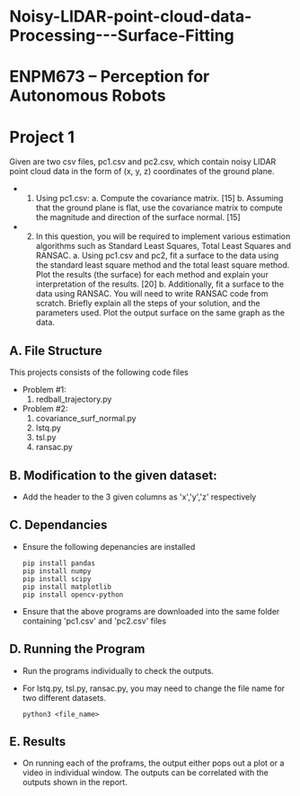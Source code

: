 # Noisy-LIDAR-point-cloud-data-Processing---Surface-Fitting
# ENPM673 – Perception for Autonomous Robots

# Project 1
Given are two csv files, pc1.csv and pc2.csv, which contain noisy LIDAR point cloud data in the form
of (x, y, z) coordinates of the ground plane.
+ 1. Using pc1.csv:
a. Compute the covariance matrix. [15]
b. Assuming that the ground plane is flat, use the covariance matrix to compute the
magnitude and direction of the surface normal. [15]
+ 2. In this question, you will be required to implement various estimation algorithms such as
Standard Least Squares, Total Least Squares and RANSAC.
a. Using pc1.csv and pc2, fit a surface to the data using the standard least square
method and the total least square method. Plot the results (the surface) for each
method and explain your interpretation of the results. [20]
b. Additionally, fit a surface to the data using RANSAC. You will need to write RANSAC
code from scratch. Briefly explain all the steps of your solution, and the parameters
used. Plot the output surface on the same graph as the data.

## A. File Structure

This projects consists of the following code files
+ Problem #1:
    1. redball_trajectory.py
+ Problem #2:
    1. covariance_surf_normal.py
    2. lstq.py
    3. tsl.py
    4. ransac.py

## B. Modification to the given dataset:
- Add the header to the 3 given columns as 'x','y','z' respectively

## C. Dependancies

+ Ensure the following depenancies are installed
    ```
    pip install pandas
    pip install numpy
    pip install scipy
    pip install matplotlib
    pip install opencv-python
    ```

+ Ensure that the above programs are downloaded into the same folder containing 
'pc1.csv' and 'pc2.csv' files

## D. Running the Program

+ Run the programs individually to check the outputs.

+ For lstq.py, tsl.py, ransac.py, you may need to change the file name for two different datasets.
    ```
    python3 <file_name>
    ```
## E. Results
+ On running each of the proframs, the output either pops out a plot or a video in individual window. The outputs can be correlated with the outputs shown in the report.

